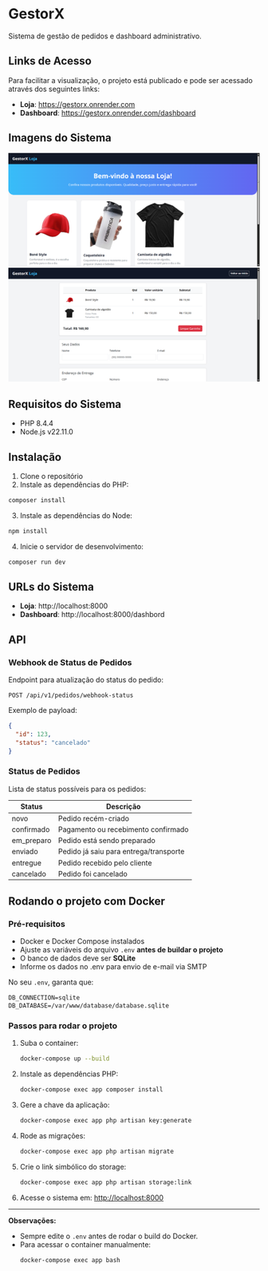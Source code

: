 # GestorX

Sistema de gestão de pedidos e dashboard administrativo.

## Links de Acesso

Para facilitar a visualização, o projeto está publicado e pode ser acessado através dos seguintes links:

- **Loja**: https://gestorx.onrender.com
- **Dashboard**: https://gestorx.onrender.com/dashboard

## Imagens do Sistema

![Loja GestorX](/public/loja.png)
![Carrinho GestorX](/public/carrinho.png)

## Requisitos do Sistema

- PHP 8.4.4
- Node.js v22.11.0

## Instalação

1. Clone o repositório
2. Instale as dependências do PHP:
```bash
composer install
```

3. Instale as dependências do Node:
```bash
npm install
```

4. Inicie o servidor de desenvolvimento:
```bash
composer run dev
```

## URLs do Sistema

- **Loja**: http://localhost:8000
- **Dashboard**: http://localhost:8000/dashbord

## API

### Webhook de Status de Pedidos

Endpoint para atualização do status do pedido:

```
POST /api/v1/pedidos/webhook-status
```

Exemplo de payload:
```json
{
  "id": 123,
  "status": "cancelado"
}
```

### Status de Pedidos

Lista de status possíveis para os pedidos:

| Status | Descrição |
|--------|-----------|
| novo | Pedido recém-criado |
| confirmado | Pagamento ou recebimento confirmado |
| em_preparo | Pedido está sendo preparado |
| enviado | Pedido já saiu para entrega/transporte |
| entregue | Pedido recebido pelo cliente |
| cancelado | Pedido foi cancelado |

## Rodando o projeto com Docker

### Pré-requisitos
- Docker e Docker Compose instalados
- Ajuste as variáveis do arquivo `.env` **antes de buildar o projeto**
- O banco de dados deve ser **SQLite**
- Informe os dados no .env para envio de e-mail via SMTP

No seu `.env`, garanta que:
```
DB_CONNECTION=sqlite
DB_DATABASE=/var/www/database/database.sqlite
```

### Passos para rodar o projeto

1. Suba o container:
   ```sh
   docker-compose up --build
   ```

2. Instale as dependências PHP:
   ```sh
   docker-compose exec app composer install
   ```

3. Gere a chave da aplicação:
   ```sh
   docker-compose exec app php artisan key:generate
   ```

4. Rode as migrações:
   ```sh
   docker-compose exec app php artisan migrate
   ```

5. Crie o link simbólico do storage:
   ```sh
   docker-compose exec app php artisan storage:link
   ```

6. Acesse o sistema em: [http://localhost:8000](http://localhost:8000)

---

**Observações:**
- Sempre edite o `.env` antes de rodar o build do Docker.
- Para acessar o container manualmente:
  ```sh
  docker-compose exec app bash
  ```